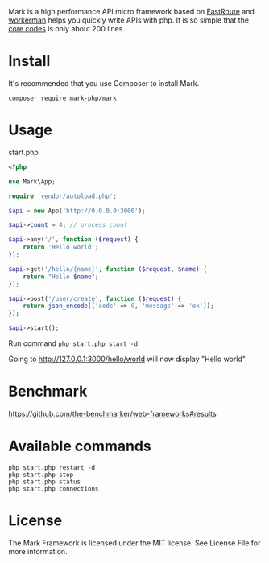Mark is a high performance API micro framework based on [FastRoute](https://github.com/nikic/FastRoute) and [workerman](https://github.com/walkor/workerman) helps you quickly write APIs with php. It is so simple that the [core codes](https://github.com/passwalls/mark/blob/master/src/App.php) is only about 200 lines.

# Install
It's recommended that you use Composer to install Mark.

`composer require mark-php/mark`

# Usage
start.php
```php
<?php

use Mark\App;

require 'vendor/autoload.php';

$api = new App('http://0.0.0.0:3000');

$api->count = 4; // process count

$api->any('/', function ($request) {
    return 'Hello world';
});

$api->get('/hello/{name}', function ($request, $name) {
    return "Hello $name";
});

$api->post('/user/create', function ($request) {
    return json_encode(['code' => 0, 'message' => 'ok']);
});

$api->start();
```

Run command `php start.php start -d` 

Going to http://127.0.0.1:3000/hello/world will now display "Hello world".

# Benchmark
https://github.com/the-benchmarker/web-frameworks#results

# Available commands
```
php start.php restart -d
php start.php stop
php start.php status
php start.php connections
```

# License
The Mark Framework is licensed under the MIT license. See License File for more information.
